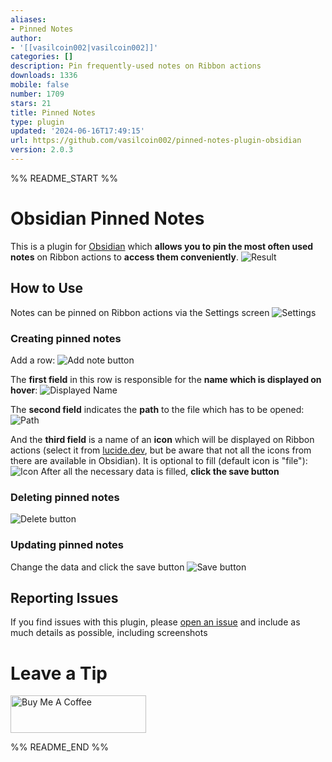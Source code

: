 ```yaml
---
aliases:
- Pinned Notes
author:
- '[[vasilcoin002|vasilcoin002]]'
categories: []
description: Pin frequently-used notes on Ribbon actions
downloads: 1336
mobile: false
number: 1709
stars: 21
title: Pinned Notes
type: plugin
updated: '2024-06-16T17:49:15'
url: https://github.com/vasilcoin002/pinned-notes-plugin-obsidian
version: 2.0.3
---
```


%% README_START %%

# Obsidian Pinned Notes

This is a plugin for [Obsidian](https://obsidian.md/) which **allows you to pin the most often used notes** on Ribbon actions to **access them conveniently**.
![Result](https://i.imgur.com/7v9kdtb.png)

## How to Use
Notes can be pinned on Ribbon actions via the Settings screen
![Settings](https://i.imgur.com/TmAvwDT.png)

### Creating pinned notes
Add a row:
![Add note button](https://i.imgur.com/oCcSFXW.png)

The **first field** in this row is responsible for the **name which is displayed on hover**: 
![Displayed Name](https://i.imgur.com/ZUH3Z8D.png)

The **second field** indicates the **path** to the file which has to be opened:
![Path](https://i.imgur.com/5xVJsBI.png)

And the **third field** is a name of an **icon** which will be displayed on Ribbon actions (select it from [lucide.dev](https://lucide.dev/), but be aware that not all the icons from there are available in Obsidian). It is optional to fill (default icon is "file"):
![Icon](https://i.imgur.com/ct4WxJG.png)
After all the necessary data is filled, **click the save button**

### Deleting pinned notes
![Delete button](https://i.imgur.com/hRJthvQ.png)

### Updating pinned notes
Change the data and click the save button
![Save button](https://i.imgur.com/Vf7IumE.png)

## Reporting Issues
If you find issues with this plugin, please [open an issue](https://github.com/vasilcoin002/pinned-notes-plugin-obsidian/issues/new) and include as much details as possible, including screenshots

# Leave a Tip
<a href="https://buymeacoffee.com/vasilcoin002" target="_blank"><img src="https://cdn.buymeacoffee.com/buttons/v2/default-yellow.png" alt="Buy Me A Coffee" style="height: 60px !important;width: 217px !important;" ></a>


%% README_END %%